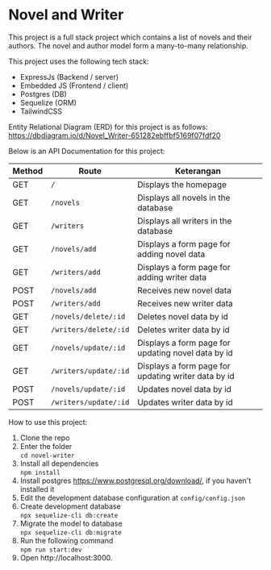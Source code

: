 # Novel and Writer

This project is a full stack project which contains a list of novels and their authors. The novel and author model form a many-to-many relationship. 

This project uses the following tech stack:
* ExpressJs (Backend / server)
* Embedded JS (Frontend / client)
* Postgres (DB)
* Sequelize (ORM)
* TailwindCSS

Entity Relational Diagram (ERD) for this project is as follows: <br/>
https://dbdiagram.io/d/Novel_Writer-651282ebffbf5169f07fdf20

Below is an API Documentation for this project:

| Method | Route | Keterangan|
| --- | --- | ---|
|GET| `/` | Displays the homepage |
|GET| `/novels` | Displays all novels in the database |
|GET| `/writers` | Displays all writers in the database |
|GET| `/novels/add` | Displays a form page for adding novel data |
|GET| `/writers/add` | Displays a form page for adding writer data |
|POST| `/novels/add` | Receives new novel data |
|POST| `/writers/add` | Receives new writer data |
|GET| `/novels/delete/:id` | Deletes novel data by id |
|GET| `/writers/delete/:id` | Deletes writer data by id |
|GET| `/novels/update/:id` | Displays a form page for updating novel data by id |
|GET| `/writers/update/:id` | Displays a form page for updating writer data by id |
|POST| `/novels/update/:id` | Updates novel data by id |
|POST| `/writers/update/:id` | Updates writer data by id |


How to use this project:
1. Clone the repo
2. Enter the folder <br/>
`cd novel-writer`
3. Install all dependencies <br/>
`npm install`
4. Install postgres https://www.postgresql.org/download/, if you haven't installed it
5. Edit the development database configuration at `config/config.json`
6. Create development database <br/> `npx sequelize-cli db:create`
7. Migrate the model to database <br/> `npx sequelize-cli db:migrate`
8. Run the following command <br/>
`npm run start:dev`
9. Open http://localhost:3000.